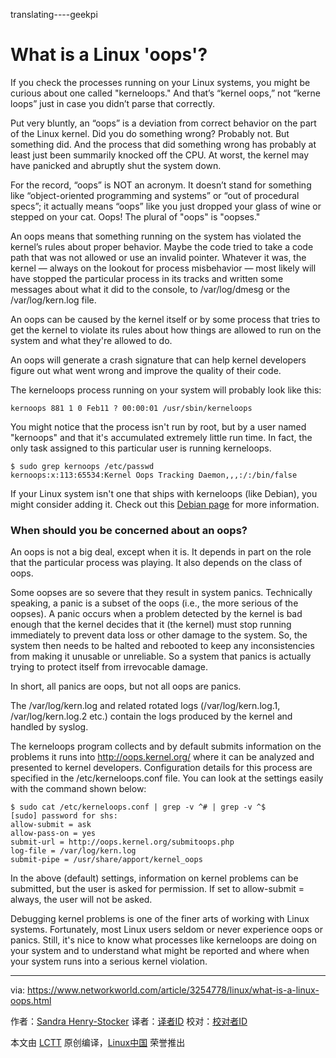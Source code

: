 translating----geekpi

What is a Linux 'oops'?
======
If you check the processes running on your Linux systems, you might be curious about one called "kerneloops." And that’s “kernel oops,” not “kerne loops” just in case you didn’t parse that correctly.

Put very bluntly, an “oops” is a deviation from correct behavior on the part of the Linux kernel. Did you do something wrong? Probably not. But something did. And the process that did something wrong has probably at least just been summarily knocked off the CPU. At worst, the kernel may have panicked and abruptly shut the system down.

For the record, “oops” is NOT an acronym. It doesn’t stand for something like “object-oriented programming and systems” or “out of procedural specs”; it actually means “oops” like you just dropped your glass of wine or stepped on your cat. Oops! The plural of "oops" is "oopses."

An oops means that something running on the system has violated the kernel’s rules about proper behavior. Maybe the code tried to take a code path that was not allowed or use an invalid pointer. Whatever it was, the kernel — always on the lookout for process misbehavior — most likely will have stopped the particular process in its tracks and written some messages about what it did to the console, to /var/log/dmesg or the /var/log/kern.log file.

An oops can be caused by the kernel itself or by some process that tries to get the kernel to violate its rules about how things are allowed to run on the system and what they're allowed to do.

An oops will generate a crash signature that can help kernel developers figure out what went wrong and improve the quality of their code.

The kerneloops process running on your system will probably look like this:
```
kernoops 881 1 0 Feb11 ? 00:00:01 /usr/sbin/kerneloops

```

You might notice that the process isn't run by root, but by a user named "kernoops" and that it's accumulated extremely little run time. In fact, the only task assigned to this particular user is running kerneloops.
```
$ sudo grep kernoops /etc/passwd
kernoops:x:113:65534:Kernel Oops Tracking Daemon,,,:/:/bin/false

```

If your Linux system isn't one that ships with kerneloops (like Debian), you might consider adding it. Check out this [Debian page][1] for more information.

### When should you be concerned about an oops?

An oops is not a big deal, except when it is. It depends in part on the role that the particular process was playing. It also depends on the class of oops.

Some oopses are so severe that they result in system panics. Technically speaking, a panic is a subset of the oops (i.e., the more serious of the oopses). A panic occurs when a problem detected by the kernel is bad enough that the kernel decides that it (the kernel) must stop running immediately to prevent data loss or other damage to the system. So, the system then needs to be halted and rebooted to keep any inconsistencies from making it unusable or unreliable. So a system that panics is actually trying to protect itself from irrevocable damage.

In short, all panics are oops, but not all oops are panics.

The /var/log/kern.log and related rotated logs (/var/log/kern.log.1, /var/log/kern.log.2 etc.) contain the logs produced by the kernel and handled by syslog.

The kerneloops program collects and by default submits information on the problems it runs into <http://oops.kernel.org/> where it can be analyzed and presented to kernel developers. Configuration details for this process are specified in the /etc/kerneloops.conf file. You can look at the settings easily with the command shown below:
```
$ sudo cat /etc/kerneloops.conf | grep -v ^# | grep -v ^$
[sudo] password for shs:
allow-submit = ask
allow-pass-on = yes
submit-url = http://oops.kernel.org/submitoops.php
log-file = /var/log/kern.log
submit-pipe = /usr/share/apport/kernel_oops

```

In the above (default) settings, information on kernel problems can be submitted, but the user is asked for permission. If set to allow-submit = always, the user will not be asked.

Debugging kernel problems is one of the finer arts of working with Linux systems. Fortunately, most Linux users seldom or never experience oops or panics. Still, it's nice to know what processes like kerneloops are doing on your system and to understand what might be reported and where when your system runs into a serious kernel violation.


--------------------------------------------------------------------------------

via: https://www.networkworld.com/article/3254778/linux/what-is-a-linux-oops.html

作者：[Sandra Henry-Stocker][a]
译者：[译者ID](https://github.com/译者ID)
校对：[校对者ID](https://github.com/校对者ID)

本文由 [LCTT](https://github.com/LCTT/TranslateProject) 原创编译，[Linux中国](https://linux.cn/) 荣誉推出

[a]:https://www.networkworld.com/author/Sandra-Henry_Stocker/
[1]:https://packages.debian.org/stretch/kerneloops
